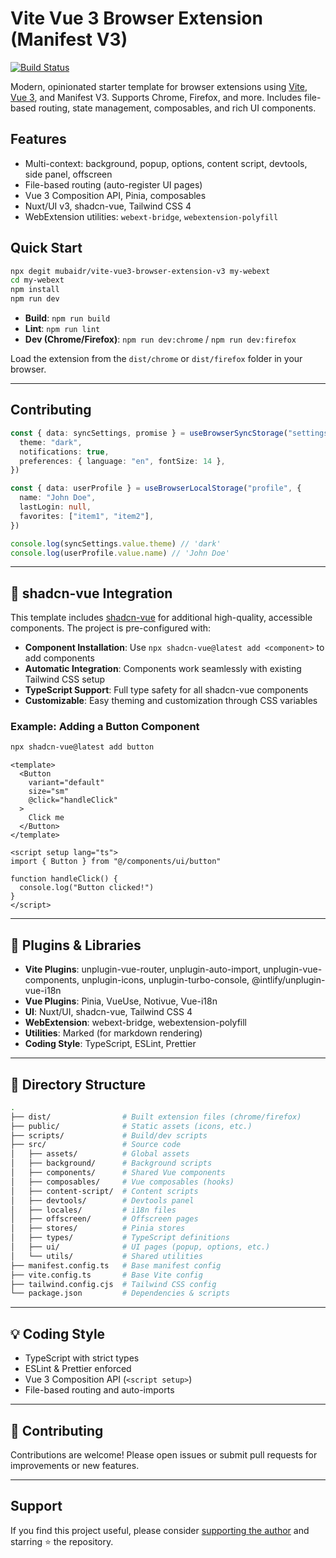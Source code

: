 # Vite Vue 3 Browser Extension (Manifest V3)

[![Build Status](https://github.com/mubaidr/vite-vue3-browser-extension-v3/actions/workflows/build.yml/badge.svg)](https://github.com/mubaidr/vite-vue3-browser-extension-v3/actions/workflows/build.yml)


Modern, opinionated starter template for browser extensions using [Vite](https://vitejs.dev/), [Vue 3](https://vuejs.org/), and Manifest V3. Supports Chrome, Firefox, and more. Includes file-based routing, state management, composables, and rich UI components.



## Features

- Multi-context: background, popup, options, content script, devtools, side panel, offscreen
- File-based routing (auto-register UI pages)
- Vue 3 Composition API, Pinia, composables
- Nuxt/UI v3, shadcn-vue, Tailwind CSS 4
- WebExtension utilities: `webext-bridge`, `webextension-polyfill`



## Quick Start

```bash
npx degit mubaidr/vite-vue3-browser-extension-v3 my-webext
cd my-webext
npm install
npm run dev
```

- **Build**: `npm run build`
- **Lint**: `npm run lint`
- **Dev (Chrome/Firefox)**: `npm run dev:chrome` / `npm run dev:firefox`

Load the extension from the `dist/chrome` or `dist/firefox` folder in your browser.



---

## Contributing
```ts
const { data: syncSettings, promise } = useBrowserSyncStorage("settings", {
  theme: "dark",
  notifications: true,
  preferences: { language: "en", fontSize: 14 },
})

const { data: userProfile } = useBrowserLocalStorage("profile", {
  name: "John Doe",
  lastLogin: null,
  favorites: ["item1", "item2"],
})

console.log(syncSettings.value.theme) // 'dark'
console.log(userProfile.value.name) // 'John Doe'
```

---

## 🎨 shadcn-vue Integration

This template includes [shadcn-vue](https://www.shadcn-vue.com/) for additional high-quality, accessible components. The project is pre-configured with:

- **Component Installation**: Use `npx shadcn-vue@latest add <component>` to add components
- **Automatic Integration**: Components work seamlessly with existing Tailwind CSS setup
- **TypeScript Support**: Full type safety for all shadcn-vue components
- **Customizable**: Easy theming and customization through CSS variables

### Example: Adding a Button Component

```bash
npx shadcn-vue@latest add button
```

```vue
<template>
  <Button
    variant="default"
    size="sm"
    @click="handleClick"
  >
    Click me
  </Button>
</template>

<script setup lang="ts">
import { Button } from "@/components/ui/button"

function handleClick() {
  console.log("Button clicked!")
}
</script>
```

---

## 🔌 Plugins & Libraries

- **Vite Plugins**: unplugin-vue-router, unplugin-auto-import, unplugin-vue-components, unplugin-icons, unplugin-turbo-console, @intlify/unplugin-vue-i18n
- **Vue Plugins**: Pinia, VueUse, Notivue, Vue-i18n
- **UI**: Nuxt/UI, shadcn-vue, Tailwind CSS 4
- **WebExtension**: webext-bridge, webextension-polyfill
- **Utilities**: Marked (for markdown rendering)
- **Coding Style**: TypeScript, ESLint, Prettier

---

## 📁 Directory Structure

```bash
.
├── dist/                # Built extension files (chrome/firefox)
├── public/              # Static assets (icons, etc.)
├── scripts/             # Build/dev scripts
├── src/                 # Source code
│   ├── assets/          # Global assets
│   ├── background/      # Background scripts
│   ├── components/      # Shared Vue components
│   ├── composables/     # Vue composables (hooks)
│   ├── content-script/  # Content scripts
│   ├── devtools/        # Devtools panel
│   ├── locales/         # i18n files
│   ├── offscreen/       # Offscreen pages
│   ├── stores/          # Pinia stores
│   ├── types/           # TypeScript definitions
│   ├── ui/              # UI pages (popup, options, etc.)
│   └── utils/           # Shared utilities
├── manifest.config.ts   # Base manifest config
├── vite.config.ts       # Base Vite config
├── tailwind.config.cjs  # Tailwind CSS config
└── package.json         # Dependencies & scripts
```

---

## 💡 Coding Style

- TypeScript with strict types
- ESLint & Prettier enforced
- Vue 3 Composition API (`<script setup>`)
- File-based routing and auto-imports

---

## 🤝 Contributing

Contributions are welcome! Please open issues or submit pull requests for improvements or new features.

---

## Support

If you find this project useful, please consider [supporting the author](https://www.patreon.com/c/mubaidr) and starring ⭐ the repository.
